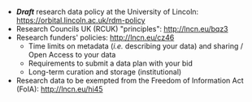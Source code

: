<ul>
    <li><strong><em>Draft</em></strong> research data policy at the University of Lincoln: <a href="https://orbital.lincoln.ac.uk/rdm-policy">https://orbital.lincoln.ac.uk/rdm-policy</a></li>
    <li>Research Councils UK (RCUK) "principles": <a target="_blank" href="http://lncn.eu/bqz3">http://lncn.eu/bqz3</a></li>
    <li>Research funders' policies: <a target="_blank" href="http://lncn.eu/cz46">http://lncn.eu/cz46</a>
        <ul>
            <li>Time limits on metadata (<em>i.e.</em> describing your data) and sharing / Open Access to your data</li>
            <li>Requirements to submit a data plan with your bid</li>
            <li>Long-term curation and storage (institutional)</li>
        </ul>
    </li>
    <li>Research data to be exempted from the Freedom of Information Act (FoIA): <a target="_blank" href="http://lncn.eu/hi45">http://lncn.eu/hi45</a></li>
</ul>
